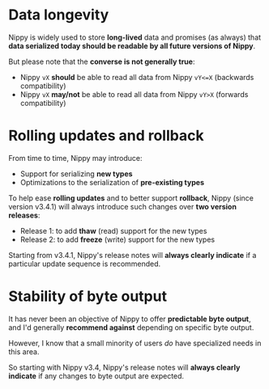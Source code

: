# Data longevity

Nippy is widely used to store **long-lived** data and promises (as always) that **data serialized today should be readable by all future versions of Nippy**.

But please note that the **converse is not generally true**:

- Nippy `vX` **should** be able to read all data from Nippy `vY<=X` (backwards compatibility)
- Nippy `vX` **may/not** be able to read all data from Nippy `vY>X` (forwards compatibility)

# Rolling updates and rollback

From time to time, Nippy may introduce:

- Support for serializing **new types**
- Optimizations to the serialization of **pre-existing types**

To help ease **rolling updates** and to better support **rollback**, Nippy (since version v3.4.1) will always introduce such changes over **two version releases**:

- Release 1: to add **thaw** (read) support for the new types
- Release 2: to add **freeze** (write) support for the new types

Starting from v3.4.1, Nippy's release notes will **always clearly indicate** if a particular update sequence is recommended.

# Stability of byte output

It has never been an objective of Nippy to offer **predictable byte output**, and I'd generally **recommend against** depending on specific byte output.

However, I know that a small minority of users *do* have specialized needs in this area.

So starting with Nippy v3.4, Nippy's release notes will **always clearly indicate** if any changes to byte output are expected.